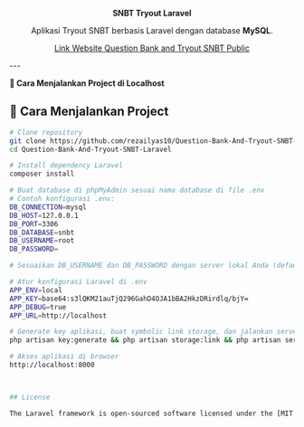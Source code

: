 
<p align="center"><b>SNBT Tryout Laravel</b></p>

<p align="center">
Aplikasi Tryout SNBT berbasis Laravel dengan database <b>MySQL</b>.
</p>

<p align="center">
<a href="https://tryout.iti.ac.id/" target="_blank"> Link Website Question Bank and Tryout SNBT Public </a>
</p>
---

<p><b>🚀 Cara Menjalankan Project di Localhost</b></p>

## 🚀 Cara Menjalankan Project

```bash
# Clone repository
git clone https://github.com/rezailyas10/Question-Bank-And-Tryout-SNBT-Laravel.git
cd Question-Bank-And-Tryout-SNBT-Laravel

# Install dependency Laravel
composer install

# Buat database di phpMyAdmin sesuai nama database di file .env
# Contoh konfigurasi .env:
DB_CONNECTION=mysql
DB_HOST=127.0.0.1
DB_PORT=3306
DB_DATABASE=snbt
DB_USERNAME=root
DB_PASSWORD=

# Sesuaikan DB_USERNAME dan DB_PASSWORD dengan server lokal Anda (default root tanpa password)

# Atur konfigurasi Laravel di .env
APP_ENV=local
APP_KEY=base64:s3lQKM21auTjQ296GahD4OJA1bBA2HkzDRirdlq/bjY=
APP_DEBUG=true
APP_URL=http://localhost

# Generate key aplikasi, buat symbolic link storage, dan jalankan server Laravel
php artisan key:generate && php artisan storage:link && php artisan serve

# Akses aplikasi di browser
http://localhost:8000



## License

The Laravel framework is open-sourced software licensed under the [MIT license](https://opensource.org/licenses/MIT).
